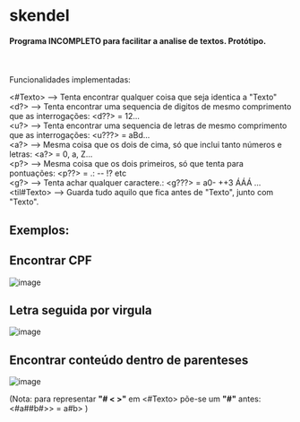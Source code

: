 # skendel

#### Programa **INCOMPLETO** para facilitar a analise de textos. Protótipo.
<br><br>
Funcionalidades implementadas:<br>

<#Texto> --> Tenta encontrar qualquer coisa que seja identica a "Texto" <br>
<d?> --> Tenta encontrar uma sequencia de digitos de mesmo comprimento que as interrogações: <d??> = 12...<br>
<u?> --> Tenta encontrar uma sequencia de letras de mesmo comprimento que as interrogações: <u???> = aBd...<br>
<a?> --> Mesma coisa que os dois de cima, só que inclui tanto números e letras: <a?> = 0, a, Z...<br>
<p?> --> Mesma coisa que os dois primeiros, só que tenta para pontuações: <p??> = .: -- !? etc<br>
<g?> --> Tenta achar qualquer caractere.: <g???> = a0- ++3 ÁÁÁ ...<br>
<til#Texto> --> Guarda tudo aquilo que fica antes de "Texto", junto com "Texto". <br>

## Exemplos:

## Encontrar CPF

![image](https://github.com/user-attachments/assets/eb77903c-89ee-409e-a2cb-6f08fa07a516)

## Letra seguida por virgula

![image](https://github.com/user-attachments/assets/a78a0489-9e58-4ce3-a2e6-67c781ecf355)

## Encontrar conteúdo dentro de parenteses

![image](https://github.com/user-attachments/assets/50874299-c843-4c92-a082-8a8a38669b82)

(Nota: para representar **"# < >"** em <#Texto> põe-se um **"#"** antes: <#a##b#>> = a#b> )

